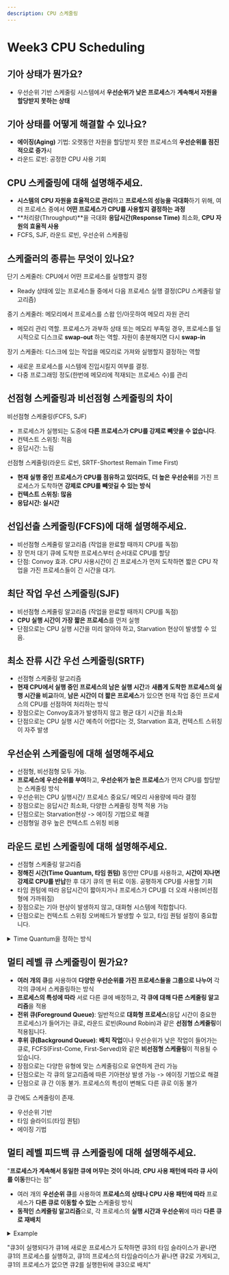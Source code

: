 ```yaml
---
description: CPU 스케줄링
---
```


# Week3 CPU Scheduling

## 기아 상태가 뭔가요?

* 우선순위 기반 스케줄링 시스템에서 **우선순위가 낮은 프로세스**가 **계속해서 자원을 할당받지 못하는 상태**



## 기아 상태를 어떻게 해결할 수 있나요?

* **에이징(Aging)** 기법: 오랫동안 자원을 할당받지 못한 프로세스의 **우선순위를 점진적으로 증가**시
* 라운드 로빈: 공정한 CPU 사용 기회



## CPU 스케줄링에 대해 설명해주세요.

* **시스템의 CPU 자원을 효율적으로 관리**하고 **프로세스의 성능을 극대화**하기 위해, 여러 프로세스 중에서 **어떤 프로세스가 CPU를 사용할지 결정하는 과정**
* **처리량(Throughput)**을 극대화 **응답시간(Response Time)** 최소화, **CPU 자원의 효율적 사용**
* FCFS, SJF, 라운드 로빈, 우선순위 스케줄링



## 스케줄러의 종류는 무엇이 있나요?

단기 스케줄러: CPU에서 어떤 프로세스를 실행할지 결정

* Ready 상태에 있는 프로세스들 중에서 다음 프로세스 실행 결정(CPU 스케줄링 알고리즘)

중기 스케줄러: 메모리에서 프로세스를 스왑 인/아웃하여 메모리 자원 관리

* 메모리 관리 역할. 프로세스가 과부하 상태 또는 메모리 부족일 경우, 프로세스를 일시적으로 디스크로 **swap-out** 하는 역할. 자원이 충분해지면 다시 **swap-in**

장기 스케줄러: 디스크에 있는 작업을 메모리로 가져와 실행할지 결정하는 역할

* 새로운 프로세스를 시스템에 진입시킬지 여부를 결정.
* 다중 프로그래밍 정도(한번에 메모리에 적재되는 프로세스 수)를 관리



## 선점형 스케줄링과 비선점형 스케줄링의 차이

비선점형 스케줄링(FCFS, SJF)

* 프로세스가 실행되는 도중에 **다른 프로세스가 CPU를 강제로 빼앗을 수 없습니다**.
* 컨텍스트 스위칭: 적음
* 응답시간: 느림

선점형 스케줄링(라운드 로빈, SRTF-Shortest Remain Time First)

* **현재 실행 중인 프로세스가 CPU를 점유하고 있더라도**, **더 높은 우선순위**를 가진 프로세스가 도착하면 **강제로 CPU를 빼앗길 수 있는 방식**
* **컨텍스트 스위칭: 많음**
* **응답시간: 실시간**



## 선입선출 스케줄링(FCFS)에 대해 설명해주세요.

* 비선점형 스케줄링 알고리즘 (작업을 완료할 때까지 CPU를 독점)
* 장 먼저 대기 큐에 도착한 프로세스부터 순서대로 CPU를 할당
* 단점: Convoy 효과. CPU 사용시간이 긴 프로세스가 먼저 도착하면 짧은 CPU 작업을 가진 프로세스들이 긴 시간을 대기.



## 최단 작업 우선 스케줄링(SJF)

* 비선점형 스케줄링 알고리즘 (작업을 완료할 때까지 CPU를 독점)
* **CPU 실행 시간이 가장 짧은 프로세스**를 먼저 실행
* 단점으로는 CPU 실행 시간을 미리 알아야 하고, Starvation 현상이 발생할 수 있음.



## 최소 잔류 시간 우선 스케줄링(SRTF)

* 선점형 스케줄링 알고리즘
* **현재 CPU에서 실행 중인 프로세스의 남은 실행 시간**과 **새롭게 도착한 프로세스의 실행 시간을 비교**하여, **남은 시간이 더 짧은 프로세스**가 있으면 현재 작업 중인 프로세스의 CPU를 선점하여 처리하는 방식
* 장점으로는 Convoy효과가 발생하지 않고 평균 대기 시간을 최소화
* 단점으로는 CPU 실행 시간 예측이 어렵다는 것, Starvation 효과, 컨텍스트 스위칭이 자주 발생



## 우선순위 스케줄링에 대해 설명해주세요

* 선점형, 비선점형 모두 가능.
* **프로세스에 우선순위를 부여**하고, **우선순위가 높은 프로세스**가 먼저 CPU를 할당받는 스케줄링 방식
* 우선순위는 CPU 실행시간/ 프로세스 중요도/ 메모리 사용량에 따라 결정
* 장점으로는 응답시간 최소화, 다양한 스케줄링 정책 적용 가능
* 단점으로는 Starvation현상 -> 에이징 기법으로 해결
* 선점형일 경우 높은 컨텍스트 스위칭 비용



## 라운드 로빈 스케줄링에 대해 설명해주세요.

* 선점형 스케줄링 알고리즘
* **정해진 시간(Time Quantum, 타임 퀀텀)** 동안만 CPU를 사용하고, **시간이 지나면 강제로 CPU를 반납**한 후 대기 큐의 맨 뒤로 이동. 공평하게 CPU를 사용할 기회
* 타임 퀀텀에 따라 응답시간이 짧아지거나 프로세스가 CPU를 더 오래 사용(비선점형에 가까워짐)
* 장점으로는 기아 현상이 발생하지 않고, 대화형 시스템에 적합합니다.
* 단점으로는 컨텍스트 스위칭 오버헤드가 발생할 수 있고, 타임 퀀텀 설정이 중요합니다.

<details>

<summary>Time Quantum을 정하는 방식</summary>

프로세스들의 평균 CPU 버스트 시간 기반 설정

응답 시간 목표 기반 설정

컨텍스트 스위칭 오버헤드 고려

동적 타임 퀀텀 설정(Dynamic Time Quantum)

* **프로세스의 우선순위**나 **현재 시스템 부하**에 따라 타임 퀀텀이 짧아지거나 길어질 수 있습니다.
* 예시: **CPU 사용량이 높은 프로세스**에게 더 긴 타임 퀀텀을 부여하거나, 시스템 부하가 커지면 타임 퀀텀을 줄여 많은 프로세스가 번갈아 실행되도록 조정할 수 있습니다.

</details>



## 멀티 레벨 큐 스케줄링이 뭔가요?

* **여러 개의 큐**를 사용하여 **다양한 우선순위를 가진 프로세스들을 그룹으로 나누어** 각각의 큐에서 스케줄링하는 방식
* **프로세스의 특성에 따라** 서로 다른 큐에 배정하고, **각 큐에 대해 다른 스케줄링 알고리즘**을 적용
* **전위 큐(Foreground Queue)**: 일반적으로 **대화형 프로세스**(응답 시간이 중요한 프로세스)가 들어가는 큐로, 라운드 로빈(Round Robin)과 같은 **선점형 스케줄링**이 적용됩니다.
* **후위 큐(Background Queue)**: **배치 작업**이나 우선순위가 낮은 작업이 들어가는 큐로, FCFS(First-Come, First-Served)와 같은 **비선점형 스케줄링**이 적용될 수 있습니다.
* 장점으로는 다양한 유형에 맞는 스케줄링으로 유연하게 관리 가능
* 단점으로는 각 큐의 알고리즘에 따른 기아현상 발생 가능 -> 에이징 기법으로 해결
* 단점으로 큐 간 이동 불가. 프로세스의 특성이 변해도 다른 큐로 이동 불가

큐 간에도 스케줄링이 존재.

* 우선순위 기반
* 타임 슬라이드(타임 퀀텀)
* 에이징 기법



## 멀티 레벨 피드백 큐 스케줄링에 대해 설명해주세요.

"**프로세스가 계속해서 동일한 큐에 머무는 것이 아니라**, **CPU 사용 패턴에 따라 큐 사이를 이동**한다는 점"

* 여러 개의 **우선순위 큐**를 사용하여 **프로세스의 상태나 CPU 사용 패턴에 따라** 프로세스가 **다른 큐로 이동할 수 있는** 스케줄링 방식
* **동적인 스케줄링 알고리즘**으로, 각 프로세스의 **실행 시간과 우선순위**에 따라 **다른 큐로 재배치**

<details>

<summary>Example</summary>

* **3개의 우선순위 큐**가 있습니다:
  * **큐 1**: **가장 높은 우선순위**, 타임 퀀텀 5ms (대화형 작업)
  * **큐 2**: **중간 우선순위**, 타임 퀀텀 10ms (중간 정도의 CPU 사용량 작업)
  * **큐 3**: **가장 낮은 우선순위**, 타임 퀀텀 20ms (긴 배치 작업)
* **4개의 프로세스**가 있습니다:
  * **P1**: 도착 시간 0ms, 실행 시간 16ms
  * **P2**: 도착 시간 1ms, 실행 시간 6ms
  * **P3**: 도착 시간 2ms, 실행 시간 10ms
  * **P4**: 도착 시간 3ms, 실행 시간 25ms

**1단계: 처음 도착한 프로세스 처리**

* **시간 0ms**:
  * P1이 도착합니다. \*\*큐 1(가장 높은 우선순위)\*\*에 할당되어 CPU를 받습니다.
  * P1은 5ms 동안 실행되고 타임 퀀텀을 모두 소모하지만, \*\*전체 실행 시간(16ms)\*\*을 완료하지 못합니다.
  * **남은 시간**은 11ms입니다.
  * P1은 \*\*큐 2(중간 우선순위)\*\*로 이동합니다.

**2단계: 새로운 프로세스 도착**

* **시간 1ms**:
  * P2가 도착합니다. **큐 1**에 들어갑니다.
  * P1이 **큐 2**로 이동한 상태이므로, P2는 CPU를 할당받습니다.
  * P2는 5ms의 타임 퀀텀 동안 실행되고 **6ms 중 5ms를 사용**했으므로, 남은 **1ms**가 남습니다.
  * **큐 1**에서 계속 대기하지 않고, **큐 2**로 이동합니다.

**3단계: 추가 프로세스 도착**

* **시간 2ms**:
  * P3가 도착하여 **큐 1**에 들어갑니다.
  * P3가 CPU를 할당받고, 5ms 동안 실행되어 **전체 10ms 중 5ms**를 사용합니다.
  * 남은 시간은 **5ms**이며, P3도 **큐 2**로 이동합니다.

**4단계: 또 다른 프로세스 도착**

* **시간 3ms**:
  * P4가 도착하여 **큐 1**에 들어갑니다.
  * P4는 5ms 동안 실행되어 **25ms 중 5ms**를 사용합니다.
  * 남은 **20ms**를 완료하기 위해 **큐 2**로 이동합니다.

**5단계: 큐 2의 처리**

* **시간 6ms\~10ms**:
  * **큐 1**에 남아있는 프로세스가 없기 때문에, **큐 2**에서 처리 시작됩니다.
  * P1이 먼저 **큐 2**에서 CPU를 할당받습니다. **타임 퀀텀 10ms**로 실행되고 남은 11ms 중 **10ms를 모두 사용**합니다.
  * P1은 이제 **남은 시간이 1ms**이므로, \*\*큐 3(가장 낮은 우선순위)\*\*로 이동합니다.

**6단계: 계속되는 큐 2 처리**

* **시간 11ms\~20ms**:
  * **큐 2**에서 P2가 다시 CPU를 받습니다. P2는 **남은 1ms**만 남아 있었으므로, 실행을 마치고 종료됩니다.
  * 이후 P3가 CPU를 받습니다. P3는 5ms를 더 실행하여 **10ms를 모두 완료**하고 종료됩니다.
  * 마지막으로 P4가 CPU를 받습니다. **큐 2**에서 10ms를 사용해 남은 20ms 중 **10ms를 완료**합니다.
  * P4는 남은 10ms로 **큐 3**으로 이동합니다.

**7단계: 큐 3 처리**

* **시간 21ms\~30ms**:
  * **큐 3**에서 가장 먼저 도착한 P1이 **남은 1ms**를 처리하여 종료됩니다.
  * 이후 P4가 CPU를 할당받아 **남은 10ms**를 처리하고 종료됩니다.

#### **최종 프로세스 완료 시간**:

* **P1**: 22ms에 종료
* **P2**: 12ms에 종료
* **P3**: 20ms에 종료
* **P4**: 30ms에 종료

</details>

"큐3이 실행되다가 큐1에 새로운 프로세스가 도착하면 큐3의 타임 슬라이스가 끝나면 큐1의 프로세스를 실행하고, 큐1의 프로세스의 타임슬라이스가 끝나면 큐2로 가게되고, 큐1의 프로세스가 없으면 큐2를 실행한뒤에 큐3으로 배치"
